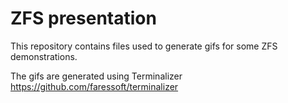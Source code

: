 # ZFS presentation

This repository contains files used to generate gifs for some ZFS demonstrations.

The gifs are generated using Terminalizer https://github.com/faressoft/terminalizer

